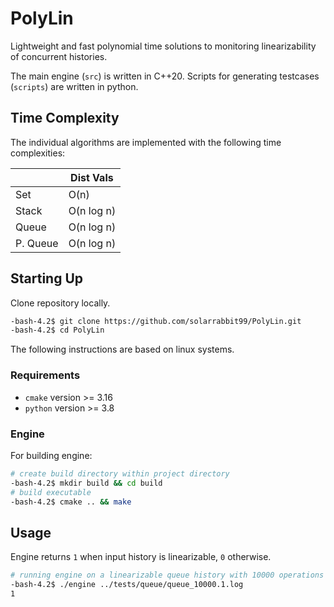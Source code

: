 # PolyLin

Lightweight and fast polynomial time solutions to monitoring linearizability of concurrent histories.

The main engine (`src`) is written in C++20. Scripts for generating testcases (`scripts`) are written in python.

## Time Complexity

The individual algorithms are implemented with the following time complexities:

|          | Dist Vals  |
| -------- | ---------- |
| Set      | O(n)       |
| Stack    | O(n log n) |
| Queue    | O(n log n) |
| P. Queue | O(n log n) |

## Starting Up

Clone repository locally.

```bash
-bash-4.2$ git clone https://github.com/solarrabbit99/PolyLin.git
-bash-4.2$ cd PolyLin
```

The following instructions are based on linux systems.

### Requirements

- `cmake` version >= 3.16
- `python` version >= 3.8

### Engine

For building engine:

```bash
# create build directory within project directory
-bash-4.2$ mkdir build && cd build
# build executable
-bash-4.2$ cmake .. && make
```

## Usage

Engine returns `1` when input history is linearizable, `0` otherwise.

```bash
# running engine on a linearizable queue history with 10000 operations
-bash-4.2$ ./engine ../tests/queue/queue_10000.1.log
1
```
